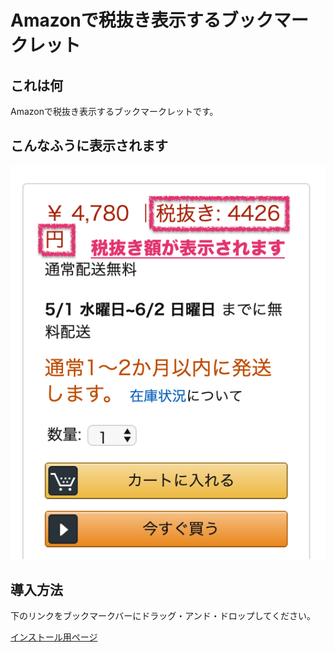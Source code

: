 # Amazonで税抜き表示するブックマークレット

## これは何

Amazonで税抜き表示するブックマークレットです。

## こんなふうに表示されます

<img src="misc/pict/sc1.png" />

## 導入方法

下のリンクをブックマークバーにドラッグ・アンド・ドロップしてください。

[インストール用ページ](misc/install.html)
